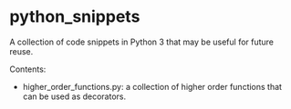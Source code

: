 # python_snippets

A collection of code snippets in Python 3 that may be useful for future reuse.

Contents:

- higher_order_functions.py: a collection of higher order functions that can be used as decorators.
